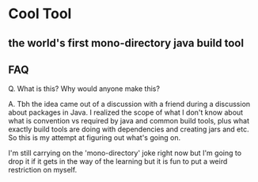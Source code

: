 # Cool Tool
## the world's first mono-directory java build tool

## FAQ

Q. What is this? Why would anyone make this?

A. Tbh the idea came out of a discussion with a friend during a discussion about packages in Java.
I realized the scope of what I don't know about what is convention vs required by java and common build tools, plus what exactly build tools are doing with dependencies and creating jars and etc.
So this is my attempt at figuring out what's going on.

I'm still carrying on the 'mono-directory' joke right now but I'm going to drop it if it gets in the way of the learning but it is fun to put a weird restriction on myself.



